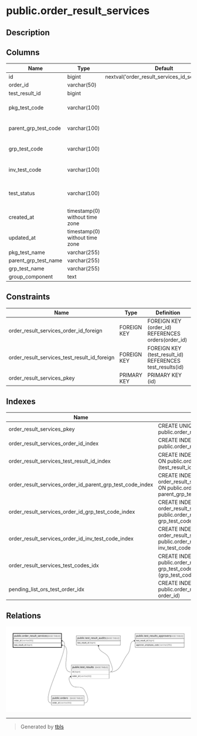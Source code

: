 # public.order_result_services

## Description

## Columns

| Name                 | Type                           | Default                                           | Nullable | Parents                                       | Comment                          |
| -------------------- | ------------------------------ | ------------------------------------------------- | -------- | --------------------------------------------- | -------------------------------- |
| id                   | bigint                         | nextval('order_result_services_id_seq'::regclass) | false    |                                               |                                  |
| order_id             | varchar(50)                    |                                                   | false    | [public.orders](public.orders.md)             |                                  |
| test_result_id       | bigint                         |                                                   | true     | [public.test_results](public.test_results.md) |                                  |
| pkg_test_code        | varchar(100)                   |                                                   | true     |                                               | Order test code level 1          |
| parent_grp_test_code | varchar(100)                   |                                                   | true     |                                               | Order test code level 1          |
| grp_test_code        | varchar(100)                   |                                                   | true     |                                               | Order test code level 2          |
| inv_test_code        | varchar(100)                   |                                                   | false    |                                               | Order test code level 3          |
| test_status          | varchar(100)                   |                                                   | false    |                                               | test status of inv test in group |
| created_at           | timestamp(0) without time zone |                                                   | true     |                                               |                                  |
| updated_at           | timestamp(0) without time zone |                                                   | true     |                                               |                                  |
| pkg_test_name        | varchar(255)                   |                                                   | true     |                                               |                                  |
| parent_grp_test_name | varchar(255)                   |                                                   | true     |                                               |                                  |
| grp_test_name        | varchar(255)                   |                                                   | true     |                                               |                                  |
| group_component      | text                           |                                                   | true     |                                               |                                  |

## Constraints

| Name                                         | Type        | Definition                                               |
| -------------------------------------------- | ----------- | -------------------------------------------------------- |
| order_result_services_order_id_foreign       | FOREIGN KEY | FOREIGN KEY (order_id) REFERENCES orders(order_id)       |
| order_result_services_test_result_id_foreign | FOREIGN KEY | FOREIGN KEY (test_result_id) REFERENCES test_results(id) |
| order_result_services_pkey                   | PRIMARY KEY | PRIMARY KEY (id)                                         |

## Indexes

| Name                                                      | Definition                                                                                                                                                                                       |
| --------------------------------------------------------- | ------------------------------------------------------------------------------------------------------------------------------------------------------------------------------------------------ |
| order_result_services_pkey                                | CREATE UNIQUE INDEX order_result_services_pkey ON public.order_result_services USING btree (id)                                                                                                  |
| order_result_services_order_id_index                      | CREATE INDEX order_result_services_order_id_index ON public.order_result_services USING btree (order_id)                                                                                         |
| order_result_services_test_result_id_index                | CREATE INDEX order_result_services_test_result_id_index ON public.order_result_services USING btree (test_result_id)                                                                             |
| order_result_services_order_id_parent_grp_test_code_index | CREATE INDEX order_result_services_order_id_parent_grp_test_code_index ON public.order_result_services USING btree (order_id, parent_grp_test_code)                                              |
| order_result_services_order_id_grp_test_code_index        | CREATE INDEX order_result_services_order_id_grp_test_code_index ON public.order_result_services USING btree (order_id, grp_test_code)                                                            |
| order_result_services_order_id_inv_test_code_index        | CREATE INDEX order_result_services_order_id_inv_test_code_index ON public.order_result_services USING btree (order_id, inv_test_code)                                                            |
| order_result_services_test_codes_idx                      | CREATE INDEX order_result_services_test_codes_idx ON public.order_result_services USING btree (inv_test_code, grp_test_code) WHERE ((inv_test_code IS NOT NULL) AND (grp_test_code IS NOT NULL)) |
| pending_list_ors_test_order_idx                           | CREATE INDEX pending_list_ors_test_order_idx ON public.order_result_services USING btree (test_result_id, order_id)                                                                              |

## Relations

![er](public.order_result_services.svg)

---

> Generated by [tbls](https://github.com/k1LoW/tbls)
